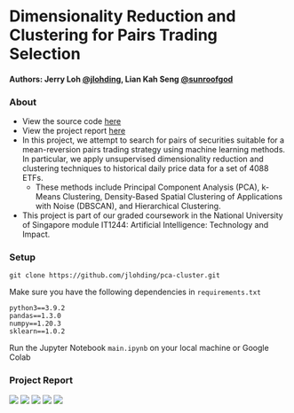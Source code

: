 # Dimensionality Reduction and Clustering for Pairs Trading Selection

#### Authors: Jerry Loh [@jlohding](https://github.com/jlohding), Lian Kah Seng [@sunroofgod](https://github.com/sunroofgod)

### About
- View the source code [here](main.ipynb)
- View the project report [here](project_report.pdf)
- In this project, we attempt to search for pairs of securities suitable for a mean-reversion pairs trading strategy using machine learning methods. In particular, we apply unsupervised dimensionality reduction and clustering techniques to historical daily price data for a set of 4088 ETFs. 
  - These methods include Principal Component Analysis (PCA), k-Means Clustering, Density-Based Spatial Clustering of Applications with Noise (DBSCAN), and Hierarchical Clustering. 
- This project is part of our graded coursework in the National University of Singapore module IT1244: Artificial Intelligence: Technology and Impact.

### Setup
```git clone https://github.com/jlohding/pca-cluster.git```

Make sure you have the following dependencies in ```requirements.txt```
```
python3==3.9.2
pandas==1.3.0
numpy==1.20.3
sklearn==1.0.2
```

Run the Jupyter Notebook ```main.ipynb``` on your local machine or Google Colab 

### Project Report
![](/img/project_report/project_report-1.png)
![](/img/project_report/project_report-2.png)
![](/img/project_report/project_report-3.png)
![](/img/project_report/project_report-4.png)
![](/img/project_report/project_report-5.png)